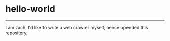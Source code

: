 # hello-world
****
I am zach, I'd like to write a web crawler myself, hence opended this repository, 
